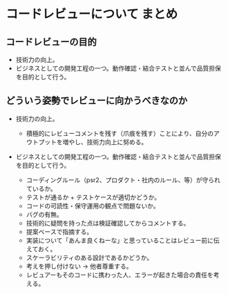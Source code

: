 # コードレビューについて まとめ
## コードレビューの目的
  - 技術力の向上。
  - ビジネスとしての開発工程の一つ。動作確認・結合テストと並んで品質担保を目的として行う。

## どういう姿勢でレビューに向かうべきなのか
  - 技術力の向上。
    - 積極的にレビューコメントを残す（爪痕を残す）ことにより、自分のアウトプットを増やし、技術力向上に努める。

  - ビジネスとしての開発工程の一つ。動作確認・結合テストと並んで品質担保を目的として行う。
    - コーディングルール（psr2、プロダクト・社内のルール、等）が守られているか。
    - テストが通るか + テストケースが適切かどうか。
    - コードの可読性・保守運用の観点で問題ないか。
    - バグの有無。
    - 技術的に疑問を持った点は検証確認してからコメントする。
    - 提案ベースで指摘する。
    - 実装について「あんま良くねーな」と思っていることはレビュー前に伝えておく。
    - スケーラビリティのある設計であるかどうか。
    - 考えを押し付けない → 他者尊重する。
    - レビュアーもそのコードに携わった人、エラーが起きた場合の責任を考える。